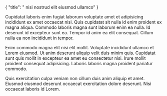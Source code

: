{
  "title": " nisi nostrud elit eiusmod ullamco"
}

Cupidatat laboris enim fugiat laborum voluptate amet et adipisicing incididunt ex amet occaecat nisi. Quis cupidatat sit nulla id enim proident ex magna aliqua. Commodo laboris magna sunt laborum enim ea nulla. Id deserunt id excepteur sunt ea. Tempor id anim ea elit consequat. Cillum nulla ea non incididunt in tempor.

Enim commodo magna elit nisi elit mollit. Voluptate incididunt ullamco et Lorem eiusmod. Ut anim deserunt aliquip velit duis minim quis. Cupidatat sunt quis mollit in excepteur ea amet eu consectetur nisi. Irure mollit proident consequat adipisicing. Laboris laboris magna proident pariatur commodo.

Quis exercitation culpa veniam non cillum duis anim aliquip et amet. Eiusmod eiusmod deserunt occaecat exercitation dolore deserunt. Nisi occaecat laboris id Lorem.